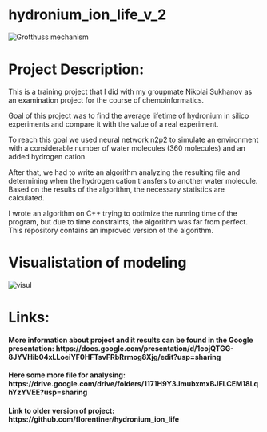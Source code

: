 # hydronium_ion_life_v_2

![Grotthuss mechanism](https://upload.wikimedia.org/wikipedia/commons/d/d3/Proton_Zundel.gif)

# Project Description:

This is a training project that I did with my groupmate Nikolai Sukhanov as an examination project for the course of chemoinformatics.

Goal of this project was to find the average lifetime of hydronium in silico experiments and compare it with the value of a real experiment. 

To reach this goal we used neural network n2p2 to simulate an environment with a considerable number of water molecules (360 molecules) and an added hydrogen cation.

After that, we had to write an algorithm analyzing the resulting file and determining when the hydrogen cation transfers to another water molecule. Based on the results of the algorithm, the necessary statistics are calculated. 

I wrote an algorithm on C++ trying to optimize the running time of the program, but due to time constraints, the algorithm was far from perfect. This repository contains an improved version of the algorithm.

# Visualistation of modeling

![visul](https://youtu.be/1ltx9Zs2ZLY)

# Links:

<h4> More information about project and it results can be found in the Google presentation: https://docs.google.com/presentation/d/1cojQTGG-8JYVHib04xLLoeiYF0HFTsvFRbRrmog8Xjg/edit?usp=sharing </h4>

<h4> Here some more file for analysing: https://drive.google.com/drive/folders/1171H9Y3JmubxmxBJFLCEM18LqhYzYVEE?usp=sharing </h4>

<h4> Link to older version of project: https://github.com/florentiner/hydronium_ion_life </h4>
